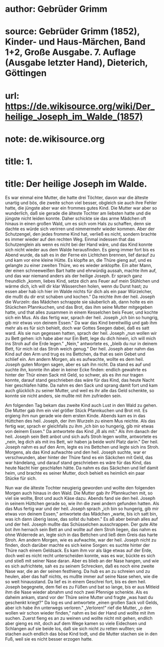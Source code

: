 # author: Gebrüder Grimm
# source: Gebrüder Grimm (1852), Kinder- und Haus-Märchen, Band 1+2, Große Ausgabe. 7. Auflage (Ausgabe letzter Hand), Dieterich, Göttingen
# url: https://de.wikisource.org/wiki/Der_heilige_Joseph_im_Walde_(1857)
# note: de.wikisource.org
# title: 1.

# title: Der heilige Joseph im Walde.

Es war einmal eine Mutter, die hatte drei Töchter, davon war die älteste unartig und bös, die zweite schon viel besser, obgleich sie auch ihre Fehler hatte, die jüngste aber war ein frommes gutes Kind. Die Mutter war aber so wunderlich, daß sie gerade die älteste Tochter am liebsten hatte und die jüngste nicht leiden konnte. Daher schickte sie das arme Mädchen oft hinaus in einen großen Wald, um es sich vom Hals zu schaffen, denn sie dachte es würde sich verirren und nimmermehr wieder kommen. Aber der Schutzengel, den jedes fromme Kind hat, verließ es nicht, sondern brachte es immer wieder auf den rechten Weg. Einmal indessen that das Schutzenglein als wenn es nicht bei der Hand wäre, und das Kind konnte sich nicht wieder aus dem Walde herausfinden. Es gieng immer fort bis es Abend wurde, da sah es in der Ferne ein Lichtchen brennen, lief darauf zu und kam vor eine kleine Hütte. Es klopfte an, die Thüre gieng auf, und es gelangte zu einer zweiten Thüre, wo es wieder anklopfte. Ein alter Mann, der einen schneeweißen Bart hatte und ehrwürdig aussah, machte ihm auf, und das war niemand anders als der heilige Joseph. Er sprach ganz freundlich „komm, liebes Kind, setze dich ans Feuer auf mein Stühlchen und wärme dich, ich will dir klar Wässerchen holen, wenn du Durst hast; zu essen aber hab ich hier im Walde nichts für dich als ein paar Würzelcher, die mußt du dir erst schaben und kochen." Da reichte ihm der heil. Joseph die Wurzeln: das Mädchen schrappte sie säuberlich ab, dann holte es ein Stückchen Pfannkuchen,  und das Brot, das ihm seine Mutter mitgegeben hatte, und that alles zusammen in einem Kesselchen beis Feuer, und kochte sich ein Mus. Als das fertig war, sprach der heil. Joseph „ich bin so hungrig, gib mir etwas von deinem Essen." Da war das Kind bereitwillig und gab ihm mehr als es für sich behielt, doch war Gottes Seegen dabei, daß es satt ward. Als sie nun gegessen hatten, sprach der heil. Joseph „nun wollen wir zu Bett gehen: ich habe aber nur Ein Bett, lege du dich hinein, ich will mich ins Stroh auf die Erde legen." „Nein," antwortete es, „bleib du nur in deinem Bett, für mich ist das Stroh weich genug." Der heil. Joseph aber nahm das Kind auf den Arm und trug es ins Bettchen, da that es sein Gebet und schlief ein. Am andern Morgen, als es aufwachte, wollte es dem heil. Joseph guten Morgen sagen, aber es sah ihn nicht. Da stand es auf und suchte ihn, konnte ihn aber in keiner Ecke finden: endlich gewahrte es hinter der Thür einen Sack mit Geld, so schwer, als es ihn nur tragen konnte, darauf stand geschrieben das wäre für das Kind, das heute Nacht hier geschlafen hätte. Da nahm es den Sack und sprang damit fort und kam auch glücklich zu seiner Mutter, und weil es ihr alle das Geld schenkte, so konnte sie nicht anders, sie mußte mit ihm zufrieden sein. 

Am folgenden Tag bekam das zweite Kind auch Lust in den Wald zu gehen. Die Mutter gab ihm ein viel größer Stück Pfannkuchen und Brot mit. Es ergieng ihm nun gerade wie dem ersten Kinde. Abends kam es in das Hüttchen des heil. Joseph, der ihm Wurzeln zu einem Mus reichte. Als das fertig war, sprach er gleichfalls zu ihm „ich bin so hungerig, gib mir etwas von deinem Essen." Da antwortete das Kind „iß als mit." Als ihm danach der heil. Joseph sein Bett anbot und sich aufs Stroh legen wollte, antwortete es „nein, leg dich als mit ins Bett, wir haben ja beide wohl Platz darin." Der heil. Joseph nahm es auf den Arm, legte  es ins Bettchen und legte sich ins Stroh. Morgens, als das Kind aufwachte und den heil. Joseph suchte, war er verschwunden, aber hinter der Thüre fand es ein Säckchen mit Geld, das war händelang, und darauf stand geschrieben es wäre für das Kind, das heute Nacht hier geschlafen hätte. Da nahm es das Säckchen und lief damit heim, und brachte es seiner Mutter, doch behielt es heimlich ein paar Stücke für sich. 

Nun war die älteste Tochter neugierig geworden und wollte den folgenden Morgen auch hinaus in den Wald. Die Mutter gab ihr Pfannkuchen mit, so viel sie wollte, Brot und auch Käse dazu. Abends fand sie den heil. Joseph in seinem Hüttchen gerade so, wie ihn die zwei andern gefunden hatten. Als das Mus fertig war und der heil. Joseph sprach „ich bin so hungerig, gib mir etwas von deinem Essen," antwortete das Mädchen „warte, bis ich satt bin, was ich dann überig lasse, das sollst du haben." Es aß aber beinah alles auf und der heil. Joseph mußte das Schüsselchen ausschrappen. Der gute Alte bot ihm hernach sein Bett an und wollte auf dem Stroh liegen, das nahm es ohne Widerrede an, legte sich in das Bettchen und ließ dem Greis das harte Stroh. Am andern Morgen, wie es aufwachte, war der heil. Joseph nicht zu finden, doch darüber machte es sich keine Sorgen: es suchte hinter der Thüre nach einem Geldsack. Es kam ihm vor als läge etwas auf der Erde, doch weil es nicht recht unterscheiden konnte, was es war, bückte es sich und stieß mit seiner Nase daran. Aber es blieb an der Nase hangen, und wie es sich aufrichtete, sah es zu seinem Schrecken, daß es noch eine zweite Nase war, die an der seinen festhieng. Da hub es an zu schreien und zu heulen, aber das half nichts, es mußte immer auf seine Nase sehen, wie die so weit hinausstand. Da lief es in einem Geschrei fort, bis es dem heil. Joseph begegnete, dem fiel es zu Füßen und bat so lange, bis er aus Mitleid ihm die Nase wieder abnahm und noch zwei  Pfennige schenkte. Als es daheim ankam, stand vor der Thüre seine Mutter und fragte „was hast du geschenkt kriegt?" Da log es und antwortete „einen großen Sack voll Gelds, aber ich habe ihn unterwegs verloren." „Verloren!" rief die Mutter, „o den wollen wir schon wieder finden," nahm es bei der Hand und wollte mit ihm suchen. Zuerst fieng es an zu weinen und wollte nicht mit gehen, endlich aber gieng es mit, doch auf dem Wege kamen so viele Eidechsen und Schlangen auf sie beide los, daß sie sich nicht zu retten wußten; sie stachen auch endlich das böse Kind todt, und die Mutter stachen sie in den Fuß, weil sie es nicht besser erzogen hatte. 

